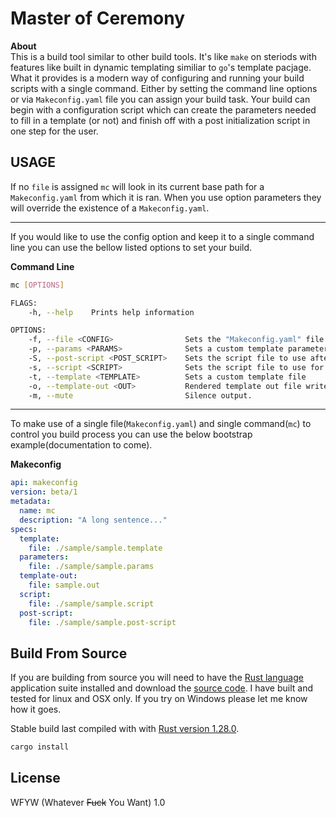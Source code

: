 # Master of Ceremony

**About**   
This is a build tool similar to other build tools.  It's like `make` on steriods with features like built in dynamic templating similiar to `go`'s template pacjage.  What it provides is a modern way of configuring and running your build scripts with a single command.  Either by setting the command line options or via `Makeconfig.yaml` file you can assign your build task.  Your build can begin with a configuration script which can create the parameters needed to fill in a template (or not) and finish off with a post initialization script in one step for the user.

## USAGE

If no `file` is assigned `mc` will look in its current base path for a `Makeconfig.yaml` from which it is ran.  When you use option parameters they will override the existence of a `Makeconfig.yaml`.  

---

If you would like to use the config option and keep it to a single command line you can use the bellow listed options to set your build.

**Command Line**   
```bash
mc [OPTIONS]

FLAGS:
    -h, --help    Prints help information

OPTIONS:
    -f, --file <CONFIG>                Sets the "Makeconfig.yaml" file to use.
    -p, --params <PARAMS>              Sets a custom template parameters file.
    -S, --post-script <POST_SCRIPT>    Sets the script file to use after configuring template.
    -s, --script <SCRIPT>              Sets the script file to use for setting template parameters.
    -t, --template <TEMPLATE>          Sets a custom template file
    -o, --template-out <OUT>           Rendered template out file write location.
    -m, --mute                         Silence output.
```
---    
To make use of a single file(`Makeconfig.yaml`) and single command(`mc`) to control you build process you can use the below bootstrap example(documentation to come).  
    
**Makeconfig**   
```YAML
api: makeconfig
version: beta/1
metadata:
  name: mc
  description: "A long sentence..."
specs:
  template:
    file: ./sample/sample.template
  parameters:
    file: ./sample/sample.params
  template-out:
    file: sample.out
  script:
    file: ./sample/sample.script
  post-script:
    file: ./sample/sample.post-script
```

## Build From Source
If you are building from source you will need to have the [Rust language ](https://rustup.rs/) application suite installed and download the [source code](https://webbrandon.github.io/mc).  I have built and tested for linux and OSX only.  If you try on Windows please let me know how it goes.

Stable build last compiled with with [Rust version 1.28.0](https://rustup.rs/).

```bash
cargo install
```

## License  
WFYW (Whatever <s>Fuck</s> You Want) 1.0
